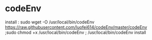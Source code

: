 # codeEnv
install :
sudo wget -O /usr/local/bin/codeEnv https://raw.githubusercontent.com/luofei614/codeEnv/master/codeEnv ;sudo chmod +x /usr/local/bin/codeEnv ; /usr/local/bin/codeEnv install 
